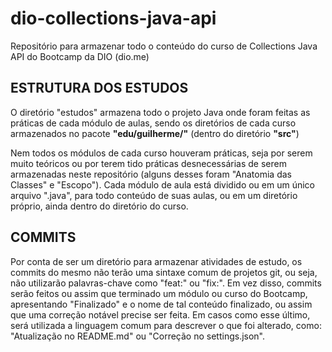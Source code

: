 # dio-collections-java-api
Repositório para armazenar todo o conteúdo do curso de Collections Java API do Bootcamp da DIO (dio.me)

## ESTRUTURA DOS ESTUDOS

O diretório "estudos" armazena todo o projeto Java onde foram feitas as práticas de cada módulo de aulas, sendo os diretórios de cada curso armazenados no pacote **"edu/guilherme/"** (dentro do diretório **"src"**)

Nem todos os módulos de cada curso houveram práticas, seja por serem muito teóricos ou por terem tido práticas desnecessárias de serem armazenadas neste repositório (alguns desses foram "Anatomia das Classes" e "Escopo"). Cada módulo de aula está dividido ou em um único arquivo ".java", para todo conteúdo de suas aulas, ou em um diretório próprio, ainda dentro do diretório do curso.

## COMMITS

Por conta de ser um diretório para armazenar atividades de estudo, os commits do mesmo não terão uma sintaxe comum de projetos git, ou seja, não utilizarão palavras-chave como "feat:" ou "fix:". Em vez disso, commits serão feitos ou assim que terminado um módulo ou curso do Bootcamp, apresentando "Finalizado" e o nome de tal conteúdo finalizado, ou assim que uma correção notável precise ser feita. Em casos como esse último, será utilizada a linguagem comum para descrever o que foi alterado, como: "Atualização no README.md" ou "Correção no settings.json".